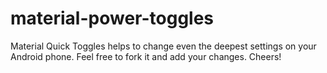 # material-power-toggles

Material Quick Toggles helps to change even the deepest settings on your Android phone. Feel free to fork it and add your changes. Cheers!
